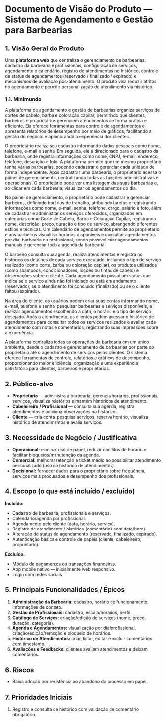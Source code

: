 # Documento de Visão do Produto — Sistema de Agendamento e Gestão para Barbearias

## 1. Visão Geral do Produto
Uma **plataforma web** que centraliza o gerenciamento de barbearias: cadastro da barbearia e profissionais, configuração de serviços, agendamento e calendário, registro de atendimentos no histórico, controle de status de agendamentos (reservado / finalizado / expirado) e mecanismos de avaliação pós-atendimento. O produto visa reduzir atritos no agendamento e permitir personalização do atendimento via histórico.

### 1.1. Minimundo
A plataforma de agendamento e gestão de barbearias organiza serviços de cortes de cabelo, barba e coloração capilar, permitindo que clientes, barbeiros e proprietários gerenciem atendimentos de forma prática e eficiente. Ela oferece ferramentas para controle de agendamentos e apresenta relatórios de desempenho por meio de gráficos, facilitando a gestão do negócio e aprimorando a experiência dos clientes.

O proprietário realiza seu cadastro informando dados pessoais como nome, telefone, e-mail e senha. Em seguida, ele é direcionado para o cadastro da barbearia, onde registra informações como nome, CNPJ, e-mail, endereço, telefone, descrição e foto. A plataforma permite que um mesmo proprietário tenha várias barbearias, podendo cadastrar e gerenciar cada unidade de forma independente. Após cadastrar uma barbearia, o proprietário acessa o painel de gerenciamento, centralizando todas as funções administrativas e operacionais. O proprietário pode ver uma listagem das suas barbearias e, ao clicar em cada barbearia, visualizar os agendamentos do dia.

No painel de gerenciamento, o proprietário pode cadastrar e gerenciar barbeiros, definindo horários de trabalho, atribuindo tarefas e registrando informações como nome, e-mail, senha, telefone, cargo, salário e foto, além de cadastrar e administrar os serviços oferecidos, organizados em categorias como Corte de Cabelo, Barba e Coloração Capilar, registrando nome, descrição, preço, duração e tipo de serviço, abrangendo diferentes estilos e técnicas. Um calendário de agendamentos permite ao proprietário e aos barbeiros visualizar horários disponíveis e consultar agendamentos por dia, barbearia ou profissional, sendo possível criar agendamentos manuais e gerenciar toda a agenda da barbearia.

O barbeiro consulta sua agenda, realiza atendimentos e registra no histórico os detalhes de cada serviço executado, incluindo o tipo de serviço realizado (como corte, barba ou coloração capilar), os produtos utilizados (como shampoos, condicionadores, loções ou tintas de cabelo) e observações sobre o cliente. Cada agendamento possui um status que indica se o serviço ainda não foi iniciado ou está em andamento (reservado), se o atendimento foi concluído (finalizado) ou se o cliente faltou (expirado).

Na área do cliente, os usuários podem criar suas contas informando nome, e-mail, telefone e senha, pesquisar barbearias e serviços disponíveis, e realizar agendamentos escolhendo a data, o horário e o tipo de serviço desejado. Após o atendimento, os clientes podem acessar o histórico de agendamentos para consultar todos os serviços realizados e avaliar cada atendimento com notas e comentários, registrando suas impressões sobre a experiência.

A plataforma centraliza todas as operações da barbearia em um único ambiente, desde o cadastro e gerenciamento de barbearias por parte do proprietário até o agendamento de serviços pelos clientes. O sistema oferece ferramentas de controle, relatórios e gráficos de desempenho, proporcionando maior eficiência, organização e uma experiência satisfatória para clientes, barbeiros e proprietários.

## 2. Público-alvo
- **Proprietário** — administra a barbearia, gerencia horários, profissionais, serviços, visualiza relatórios e mantém históricos de atendimento.  
- **Cabeleireiro / Profissional** — consulta sua agenda, registra atendimentos e adiciona observações no histórico.  
- **Cliente** — cria conta, pesquisa serviços, reserva horário, visualiza histórico de atendimentos e avalia serviços. 

## 3. Necessidade de Negócio / Justificativa
- **Operacional:** eliminar uso de papel, reduzir conflitos de horário e facilitar bloqueios/manutenção da agenda.  
- **Comercial:** melhorar retenção e ticket médio ao possibilitar atendimento personalizado (uso do histórico de atendimentos).  
- **Decisional:** fornecer dados para o proprietário sobre frequência, serviços mais procurados e desempenho dos profissionais.

## 4. Escopo (o que está incluído / excluído)
**Incluído:**
- Cadastro de barbearia, profissionais e serviços.  
- Calendário/agenda por profissional.  
- Agendamento pelo cliente (data, horário, serviço).  
- Registro de atendimento / histórico (comentários com data/hora).  
- Alteração de status de agendamento (reservado, finalizado, expirado).  
- Autenticação básica e controle de papéis (cliente, cabeleireiro, proprietário).  

**Excluído:**
- Módulo de pagamentos ou transações financeiras.  
- App mobile nativo — inicialmente web responsivo.  
- Login com redes sociais.

## 5. Principais Funcionalidades / Épicos
1. **Administração da Barbearia:** cadastro, horário de funcionamento, informações de contato.  
2. **Gestão de Profissionais:** cadastro, escala/horários, perfil.  
3. **Catálogo de Serviços:** criação/edição de serviços (nome, preço, duração, categoria).  
4. **Agenda e Agendamentos:** visualização por dia/profissional, criação/edição/remoção e bloqueio de horários.  
5. **Histórico de Atendimentos:** criar, listar, editar e excluir comentários com timestamp.  
6. **Avaliações e Feedbacks:** clientes avaliam atendimentos e deixam comentários.  

## 6. Riscos
- Baixa adoção por resistência ao abandono do processo em papel.

## 7. Prioridades Iniciais 
1. Registro e consulta de histórico com validação de comentário obrigatório.

